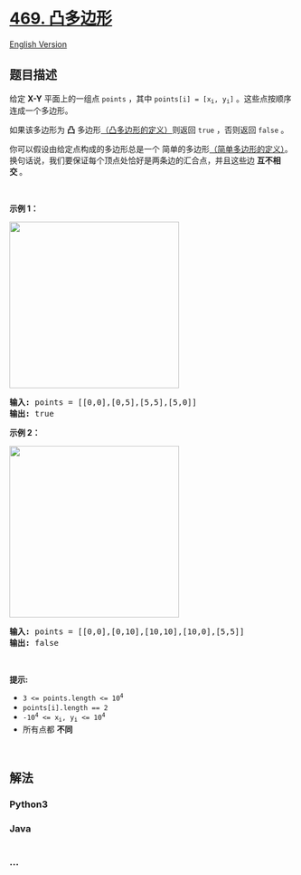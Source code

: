 # [469. 凸多边形](https://leetcode.cn/problems/convex-polygon)

[English Version](/solution/0400-0499/0469.Convex%20Polygon/README_EN.md)

## 题目描述

<!-- 这里写题目描述 -->

<p>给定 <strong>X-Y</strong> 平面上的一组点&nbsp;<code>points</code>&nbsp;，其中&nbsp;<code>points[i] = [x<sub>i</sub>, y<sub>i</sub>]</code> 。这些点按顺序连成一个多边形。</p>

<p>如果该多边形为&nbsp;<strong>凸</strong>&nbsp;多边形<a href="https://baike.baidu.com/item/凸多边形/">（凸多边形的定义）</a>则返回 <code>true</code> ，否则返回&nbsp;<code>false</code>&nbsp;。</p>

<p>你可以假设由给定点构成的多边形总是一个 简单的多边形<a href="https://baike.baidu.com/item/%E7%AE%80%E5%8D%95%E5%A4%9A%E8%BE%B9%E5%BD%A2">（简单多边形的定义）</a>。换句话说，我们要保证每个顶点处恰好是两条边的汇合点，并且这些边&nbsp;<strong>互不相交&nbsp;</strong>。</p>

<p>&nbsp;</p>

<p><strong>示例 1：</strong></p>

<p><img src="https://fastly.jsdelivr.net/gh/doocs/leetcode@main/solution/0400-0499/0469.Convex%20Polygon/images/covpoly1-plane.jpg" style="height: 294px; width: 300px;" /></p>

<pre>
<strong>输入:</strong> points = [[0,0],[0,5],[5,5],[5,0]]
<strong>输出:</strong> true</pre>

<p><strong>示例 2：</strong></p>

<p><img src="https://fastly.jsdelivr.net/gh/doocs/leetcode@main/solution/0400-0499/0469.Convex%20Polygon/images/covpoly2-plane.jpg" style="height: 303px; width: 300px;" /></p>

<pre>
<strong>输入:</strong> points = [[0,0],[0,10],[10,10],[10,0],[5,5]]
<strong>输出:</strong> false</pre>

<p>&nbsp;</p>

<p><strong>提示:</strong></p>

<ul>
	<li><code>3 &lt;= points.length &lt;= 10<sup>4</sup></code></li>
	<li><code>points[i].length == 2</code></li>
	<li><code>-10<sup>4</sup>&nbsp;&lt;= x<sub>i</sub>, y<sub>i</sub>&nbsp;&lt;= 10<sup>4</sup></code></li>
	<li>所有点都 <strong>不同</strong></li>
</ul>

<p>&nbsp;</p>

## 解法

<!-- 这里可写通用的实现逻辑 -->

<!-- tabs:start -->

### **Python3**

<!-- 这里可写当前语言的特殊实现逻辑 -->



### **Java**

<!-- 这里可写当前语言的特殊实现逻辑 -->

```java

```

### **...**

```

```


